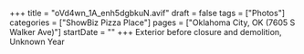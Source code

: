 +++
title = "oVd4wn_1A_enh5dgbkuN.avif"
draft = false
tags = ["Photos"]
categories = ["ShowBiz Pizza Place"]
pages = ["Oklahoma City, OK (7605 S Walker Ave)"]
startDate = ""
+++
Exterior before closure and demolition, Unknown Year
